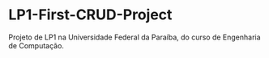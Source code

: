 # LP1-First-CRUD-Project
Projeto de LP1 na Universidade Federal da Paraíba, do curso de Engenharia de Computação.
